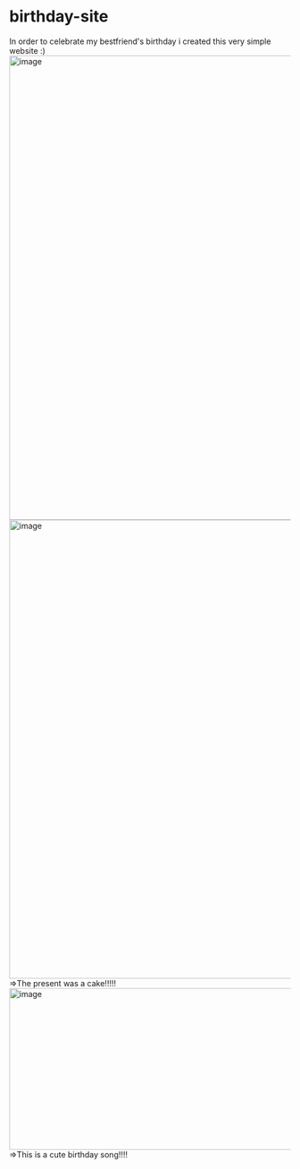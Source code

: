# birthday-site
In order to celebrate my bestfriend's birthday i created this very simple website :)
<img width="918" height="830" alt="image" src="https://github.com/user-attachments/assets/5dc4dcda-bd25-4ae8-8f3a-57f23b9e115e" />
<img width="814" height="820" alt="image" src="https://github.com/user-attachments/assets/916b112f-e820-473c-88b1-f563ab00e175" /> =>The present was a cake!!!!!
<img width="623" height="289" alt="image" src="https://github.com/user-attachments/assets/0cef6ddc-9ddb-4986-a87d-d287ac7423b7" /> =>This is a cute birthday song!!!!


